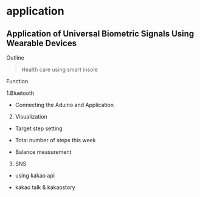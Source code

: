 # application

## Application of Universal Biometric Signals Using Wearable Devices


Outline
>Health care using smart insole 

Function

1.Bluetooth

- Connecting the Aduino and Application


2. Visualization

- Target step setting

- Total number of steps this week

- Balance measurement


3. SNS 

- using kakao api

- kakao talk & kakaostory 

